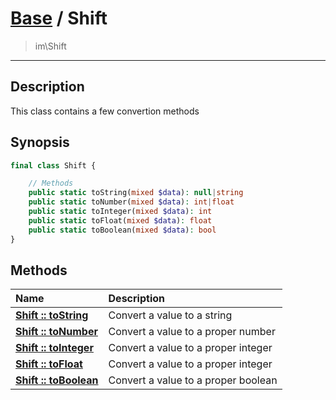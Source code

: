# [Base](base.md) / Shift
 > im\Shift
____

## Description
This class contains a few convertion methods

## Synopsis
```php
final class Shift {

    // Methods
    public static toString(mixed $data): null|string
    public static toNumber(mixed $data): int|float
    public static toInteger(mixed $data): int
    public static toFloat(mixed $data): float
    public static toBoolean(mixed $data): bool
}
```

## Methods
| Name | Description |
| :--- | :---------- |
| [__Shift&nbsp;::&nbsp;toString__](base-Shift-toString.md) | Convert a value to a string |
| [__Shift&nbsp;::&nbsp;toNumber__](base-Shift-toNumber.md) | Convert a value to a proper number |
| [__Shift&nbsp;::&nbsp;toInteger__](base-Shift-toInteger.md) | Convert a value to a proper integer |
| [__Shift&nbsp;::&nbsp;toFloat__](base-Shift-toFloat.md) | Convert a value to a proper integer |
| [__Shift&nbsp;::&nbsp;toBoolean__](base-Shift-toBoolean.md) | Convert a value to a proper boolean |
